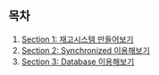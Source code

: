 ## 목차

1. [Section 1: 재고시스템 만들어보기](https://github.com/yoon-youngjin/SSS/blob/main/stock/doc/section-01.md)
2. [Section 2: Synchronized 이용해보기](https://github.com/yoon-youngjin/SSS/blob/main/stock/doc/section-02.md)
3. [Section 3: Database 이용해보기](https://github.com/yoon-youngjin/SSS/blob/main/stock/doc/section-03.md)